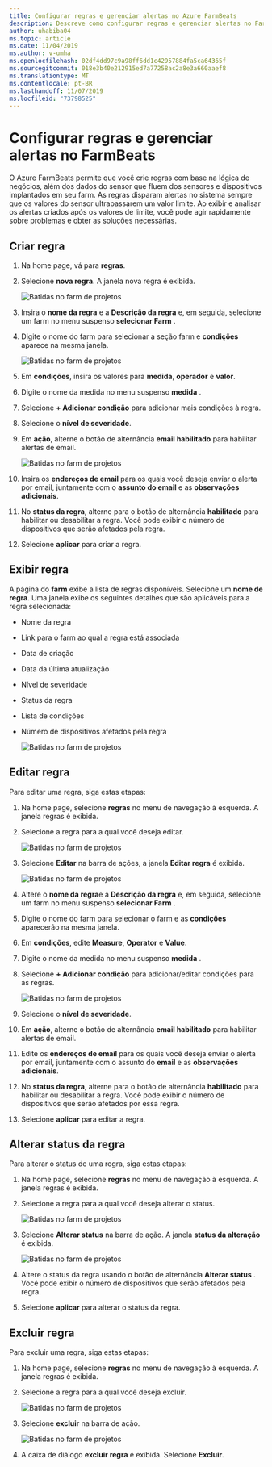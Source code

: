 ```yaml
---
title: Configurar regras e gerenciar alertas no Azure FarmBeats
description: Descreve como configurar regras e gerenciar alertas no FarmBeats
author: uhabiba04
ms.topic: article
ms.date: 11/04/2019
ms.author: v-umha
ms.openlocfilehash: 02df4dd97c9a98ff6dd1c42957884fa5ca64365f
ms.sourcegitcommit: 018e3b40e212915ed7a77258ac2a8e3a660aaef8
ms.translationtype: MT
ms.contentlocale: pt-BR
ms.lasthandoff: 11/07/2019
ms.locfileid: "73798525"
---
```

# <a name="configure-rules-and-manage-alerts-in-farmbeats"></a>Configurar regras e gerenciar alertas no FarmBeats

O Azure FarmBeats permite que você crie regras com base na lógica de negócios, além dos dados do sensor que fluem dos sensores e dispositivos implantados em seu farm. As regras disparam alertas no sistema sempre que os valores do sensor ultrapassarem um valor limite. Ao exibir e analisar os alertas criados após os valores de limite, você pode agir rapidamente sobre problemas e obter as soluções necessárias.

## <a name="create-rule"></a>Criar regra

1. Na home page, vá para **regras**.
2. Selecione **nova regra**. A janela nova regra é exibida.

    ![Batidas no farm de projetos](./media/configure-rules-and-alerts/new-rule-1.png)

3. Insira o **nome da regra** e a **Descrição da regra** e, em seguida, selecione um farm no menu suspenso **selecionar Farm** .
4. Digite o nome do farm para selecionar a seção farm e **condições** aparece na mesma janela.  

    ![Batidas no farm de projetos](./media/configure-rules-and-alerts/new-rule-condition-1.png)

5. Em **condições**, insira os valores para **medida**, **operador** e **valor**.
6. Digite o nome da medida no menu suspenso **medida** .
7. Selecione **+ Adicionar condição** para adicionar mais condições à regra.
8. Selecione o **nível de severidade**.
9. Em **ação**, alterne o botão de alternância **email habilitado** para habilitar alertas de email.

    ![Batidas no farm de projetos](./media/configure-rules-and-alerts/new-rule-email-1.png)

10. Insira os **endereços de email** para os quais você deseja enviar o alerta por email, juntamente com o **assunto do email** e as **observações adicionais**.  
11. No **status da regra**, alterne para o botão de alternância **habilitado** para habilitar ou desabilitar a regra.
    Você pode exibir o número de dispositivos que serão afetados pela regra.
12. Selecione **aplicar** para criar a regra.

## <a name="view-rule"></a>Exibir regra

A página do **farm** exibe a lista de regras disponíveis. Selecione um **nome de regra**. Uma janela exibe os seguintes detalhes que são aplicáveis para a regra selecionada:
 - Nome da regra
 - Link para o farm ao qual a regra está associada
 - Data de criação
 - Data da última atualização
 - Nível de severidade
 - Status da regra
 - Lista de condições  
 - Número de dispositivos afetados pela regra

    ![Batidas no farm de projetos](./media/configure-rules-and-alerts/view-rule-1.png)

## <a name="edit-rule"></a>Editar regra

Para editar uma regra, siga estas etapas:

1. Na home page, selecione **regras** no menu de navegação à esquerda.
   A janela regras é exibida.
2. Selecione a regra para a qual você deseja editar.

    ![Batidas no farm de projetos](./media/configure-rules-and-alerts/edit-rule-action-bar-1.png)

3. Selecione **Editar** na barra de ações, a janela **Editar regra** é exibida.

    ![Batidas no farm de projetos](./media/configure-rules-and-alerts/edit-rule-one-1.png)

4. Altere o **nome da regra**e a **Descrição da regra** e, em seguida, selecione um farm no menu suspenso **selecionar Farm** .
5. Digite o nome do farm para selecionar o farm e as **condições** aparecerão na mesma janela.  
6. Em **condições**, edite **Measure**, **Operator** e **Value**.
7. Digite o nome da medida no menu suspenso **medida** .
8. Selecione **+ Adicionar condição** para adicionar/editar condições para as regras.

    ![Batidas no farm de projetos](./media/configure-rules-and-alerts/edit-rule-two-1.png)

9.  Selecione o **nível de severidade**.  
10. Em **ação**, alterne o botão de alternância **email habilitado** para habilitar alertas de email.
11. Edite os **endereços de email** para os quais você deseja enviar o alerta por email, juntamente com o assunto do **email** e as **observações adicionais**.  
12. No **status da regra**, alterne para o botão de alternância **habilitado** para habilitar ou desabilitar a regra.
Você pode exibir o número de dispositivos que serão afetados por essa regra.
13. Selecione **aplicar** para editar a regra.

## <a name="change-rule-status"></a>Alterar status da regra

Para alterar o status de uma regra, siga estas etapas:

1. Na home page, selecione **regras** no menu de navegação à esquerda. A janela regras é exibida.
2. Selecione a regra para a qual você deseja alterar o status.

    ![Batidas no farm de projetos](./media/configure-rules-and-alerts/change-status-rule-action-bar-1.png)

3. Selecione **Alterar status** na barra de ação. A janela **status da alteração** é exibida.

    ![Batidas no farm de projetos](./media/configure-rules-and-alerts/rule-change-status-1.png)

3. Altere o status da regra usando o botão de alternância **Alterar status** .
   Você pode exibir o número de dispositivos que serão afetados pela regra.
4. Selecione **aplicar** para alterar o status da regra.

## <a name="delete-rule"></a>Excluir regra

Para excluir uma regra, siga estas etapas:

1. Na home page, selecione **regras** no menu de navegação à esquerda. A janela regras é exibida.
2. Selecione a regra para a qual você deseja excluir.

    ![Batidas no farm de projetos](./media/configure-rules-and-alerts/delete-rule-action-bar-1.png)

3. Selecione **excluir** na barra de ação.

    ![Batidas no farm de projetos](./media/configure-rules-and-alerts/delete-rule-1.png)

4. A caixa de diálogo **excluir regra** é exibida. Selecione **Excluir**.
